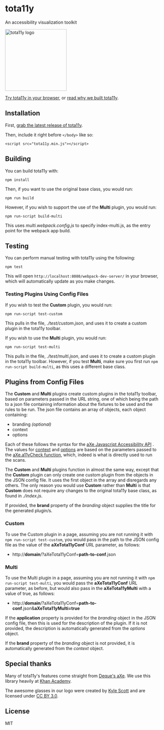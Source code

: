 # tota11y

An accessibility visualization toolkit

<img src="http://khan.github.io/tota11y/img/tota11y-logo.png" alt="tota11y logo" width="200">

[Try tota11y in your browser](http://khan.github.io/tota11y/#Try-it), or
[read why we built tota11y](http://engineering.khanacademy.org/posts/tota11y.htm).

## Installation

First, [grab the latest release of tota11y](https://github.com/Khan/tota11y/releases/latest).

Then, include it right before `</body>` like so:

```
<script src="tota11y.min.js"></script>
```

## Building

You can build tota11y with:

```
npm install
```

Then, if you want to use the original base class, you would run: 
```
npm run build
```
However, if you wish to support the use of the **Multi** plugin, you would run:
```
npm run-script build-multi
```
This uses _multi.webpack.config.js_ to specify index-multi.js, as the entry point for the webpack app build.

## Testing

You can perform manual testing with tota11y using the following:

```
npm test
```

This will open `http://localhost:8080/webpack-dev-server/` in your browser, which will automatically update as you make changes.

### Testing Plugins Using Config Files

If you wish to test the **Custom** plugin, you would run:
```
npm run-script test-custom
```
This pulls in the file, _./test/custom.json_, and uses it to create a custom plugin in the tota11y toolbar.

If you wish to use the **Multi** plugin, you would run:
```
npm run-script test-multi
```
This pulls in the file, _./test/multi.json_, and uses it to create a custom plugin in the tota11y toolbar.  However, if you test **Multi**, make sure you first run ```npm run-script build-multi```, as this uses a different base class.

## Plugins from Config Files

The **Custom** and **Multi** plugins create custom plugins in the tota11y toolbar, based on parameters passed in the URL string, one of which being the path to a json file containing information about the fixtures to be used and the rules to be run.  The json file contains an array of objects, each object containing:

- branding _(optional)_
- context
- options

Each of these follows the syntax for the [aXe Javascript Accessibility API](https://github.com/dequelabs/axe-core/blob/master/doc/API.md) . The values for [context](https://github.com/dequelabs/axe-core/blob/master/doc/API.md#context-parameter) and [options](https://github.com/dequelabs/axe-core/blob/master/doc/API.md#options-parameter) are based on the parameters passed to the [aXe.a11yCheck function](https://github.com/dequelabs/axe-core/blob/master/doc/API.md#api-name-axea11ycheck), which, indeed is what is directly used to run the scans.

The **Custom** and **Multi** plugins function in almost the same way, except that the **Custom** plugin can only create one custom plugin from the objects in the JSON config file.  It uses the first object in the array and disregards any others.  The only reason you would use **Custom** rather than **Multi** is that **Custom** does not require any changes to the original tota11y base class, as found in _./index.js_.

If provided, the **brand** property of the _branding_ object supplies the title for the generated plugin/s.  

### Custom

To use the Custom plugin in a page, assuming you are not running it with ```npm run-script test-custom```, you would pass in the path to the JSON config file as the value of the **aXeTota11yConf** URL parameter, as follows:

- http://**domain**/?aXeTota11yConf=**path-to-conf**.json

### Multi

To use the Multi plugin in a page, assuming you are not running it with ```npm run-script test-multi```, you would pass the **aXeTota11yConf** URL parameter, as before, but would also pass in the **aXeTota11yMulti** with a value of true, as follows:

- http://**domain**/?aXeTota11yConf=**path-to-conf**.json&**aXeTota11yMulti=true**

If the **application** property is provided for the _branding_ object in the JSON config file, then this is used for the description of the plugin.  If it is not provided, the description is automatically generated from the _options_ object. 

If the **brand** property of the _branding_ object is not provided, it is automatically generated from the _context_ object.

## Special thanks

Many of tota11y's features come straight from [Deque's aXe](https://github.com/dequelabs/axe-core). We use this library heavily at [Khan Academy](http://khanacademy.org).

The awesome glasses in our logo were created by [Kyle Scott](https://thenounproject.com/Kyle/) and are licensed under [CC BY 3.0](http://creativecommons.org/licenses/by/3.0/us/legalcode).

## License

MIT

